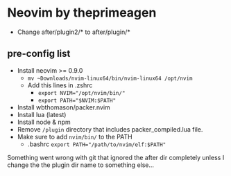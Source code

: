 # Neovim by theprimeagen

- Change after/plugin2/* to after/plugin/*

## pre-config list
- Install neovim >= 0.9.0
  - `mv ~Downloads/nvim-linux64/bin/nvim-linux64 /opt/nvim`
  - Add this lines in .zshrc
    - `export NVIM="/opt/nvim/bin/"`
    - `export PATH="$NVIM:$PATH"`
- Install wbthomason/packer.nvim
- Install lua (latest)
- Install node & npm
- Remove `/plugin` directory that includes packer_compiled.lua file.
- Make sure to add `nvim/bin/` to the PATH
  - .bashrc `export PATH="/path/to/nvim/elf:$PATH"`

Something went wrong with git that ignored the after dir completely 
unless I change the the plugin dir name to something else...

